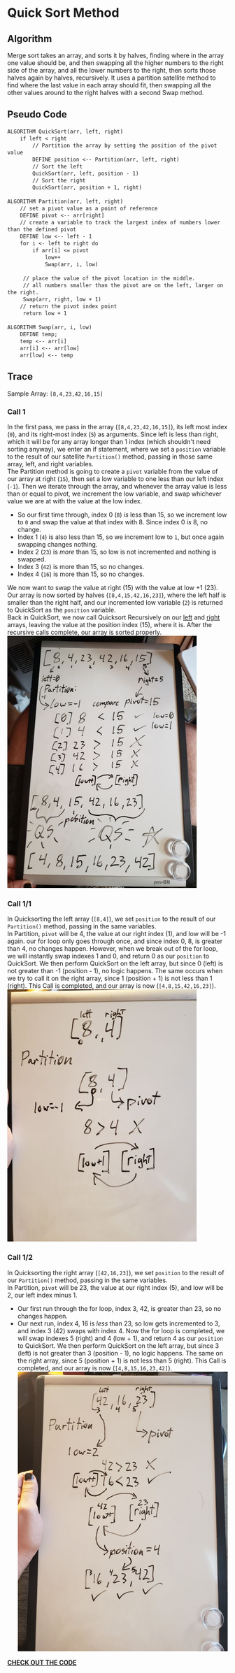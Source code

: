 # Quick Sort Method
## Algorithm
Merge sort takes an array, and sorts it by halves, finding where in the array one value should be, and then swapping all the higher numbers to the right side of the array, and all the lower numbers to the right, then sorts those halves again by halves, recursively. It uses a partition satellite method to find where the last value in each array should fit, then swapping all the other values around to the right halves with a second Swap method.

## Pseudo Code
```
ALGORITHM QuickSort(arr, left, right)
    if left < right
        // Partition the array by setting the position of the pivot value 
        DEFINE position <-- Partition(arr, left, right)
        // Sort the left
        QuickSort(arr, left, position - 1)
        // Sort the right
        QuickSort(arr, position + 1, right)

ALGORITHM Partition(arr, left, right)
    // set a pivot value as a point of reference
    DEFINE pivot <-- arr[right]
    // create a variable to track the largest index of numbers lower than the defined pivot
    DEFINE low <-- left - 1
    for i <- left to right do
        if arr[i] <= pivot
            low++
            Swap(arr, i, low)

     // place the value of the pivot location in the middle.
     // all numbers smaller than the pivot are on the left, larger on the right. 
     Swap(arr, right, low + 1)
    // return the pivot index point
     return low + 1

ALGORITHM Swap(arr, i, low)
    DEFINE temp;
    temp <-- arr[i]
    arr[i] <-- arr[low]
    arr[low] <-- temp
```
## Trace
Sample Array: `[8,4,23,42,16,15]`

### Call 1
In the first pass, we pass in the array (`[8,4,23,42,16,15]`), its left most index (`0`), and its right-most index (`5`) as arguments. Since left is less than right, which it will be for any array longer than 1 index (which shouldn't need sorting anyway), we enter an if statement, where we set a `position` variable to the result of our satellite `Partition()` method, passing in those same array, left, and right variables.  
The Partition method is going to create a `pivot` variable from the value of our array at right (`15`), then set a low variable to one less than our left index (`-1`). Then we iterate through the array, and whenever the array value is less than or equal to pivot, we increment the low variable, and swap whichever value we are at with the value at the low index.  
- So our first time through, index 0 (`8`) *is* less than 15, so we increment low to `0` and swap the value at that index with 8. Since index 0 *is* 8, no change.  
- Index 1 (`4`) is also less than 15, so we increment low to `1`, but once again swapping changes nothing.
- Index 2 (`23`) is *more* than 15, so low is not incremented and nothing is swapped. 
- Index 3 (`42`) is more than 15, so no changes.
- Index 4 (`16`) is more than 15, so no changes.

We now want to swap the value at right (15) with the value at low +1 (23). Our array is now sorted by halves (`[8,4,15,42,16,23]`), where the left half is smaller than the right half, and our incremented low variable (`2`) is returned to QuickSort as the `position` variable.  
Back in QuickSort, we now call Quicksort Recursively on our [left](#Call-1/1) and [right](#Call-1/2) arrays, leaving the value at the position index (15), where it is. After the recursive calls complete, our array is sorted properly.  
![VisualPass1](../../../assets/QSCall1.jpg)

### Call 1/1
In Quicksorting the left array (`[8,4]`), we set `position` to the result of our `Partition()` method, passing in the same variables.  
In Partition, `pivot` will be 4, the value at our right index (1), and low will be -1 again. our for loop only goes through once, and since index 0, 8, is greater than 4, no changes happen. However, when we break out of the for loop, we will instantly swap indexes 1 and 0, and return 0 as our `position` to QuickSort. We then perform QuickSort on the left array, but since 0 (left) is not greater than -1 (position - 1), no logic happens. The same occurs when we try to call it on the right array, since 1 (position + 1) is not less than 1 (right). This Call is completed, and our array is now (`[4,8,15,42,16,23]`).  
![VisualPass2](../../../assets/QSCall2.jpg)

### Call 1/2
In Quicksorting the right array (`[42,16,23]`), we set `position` to the result of our `Partition()` method, passing in the same variables.  
In Partition, `pivot` will be 23, the value at our right index (5), and low will be 2, our left index minus 1. 
- Our first run through the for loop, index 3, 42, is greater than 23, so no changes happen. 
- Our next run, index 4, 16 is *less* than 23, so low gets incremented to 3, and index 3 (42) swaps with index 4.
Now the for loop is completed, we will swap indexes 5 (right) and 4 (low + 1), and return 4 as our `position` to QuickSort. We then perform QuickSort on the left array, but since 3 (left) is not greater than 3 (position - 1), no logic happens. The same on the right array, since 5 (position + 1) is not less than 5 (right). This Call is completed, and our array is now (`[4,8,15,16,23,42]`).  
![VisualPass2](../../../assets/QSCall3.jpg)

[__CHECK OUT THE CODE__](InsertionSort/Program.cs)
